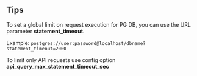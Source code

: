 






## Tips

To set a global limit on request execution for PG DB, you can use the URL parameter  **statement_timeout**.

Example:
`postgres://user:password@localhost/dbname?statement_timeout=2000`

To limit only API requests use config option **api_query_max_statement_timeout_sec**

